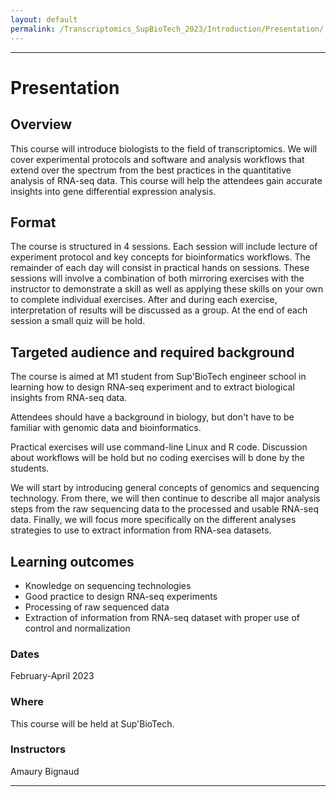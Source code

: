 ```yaml
---
layout: default
permalink: /Transcriptomics_SupBioTech_2023/Introduction/Presentation/
---
```


---

# Presentation

## Overview

This course will introduce biologists to the field of transcriptomics. We will cover experimental protocols and software and analysis workflows that extend over the spectrum from the best practices in the quantitative analysis of RNA-seq data. This course will help the attendees gain accurate insights into gene differential expression analysis.

## Format

The course is structured in 4 sessions. Each session will include lecture of experiment protocol and key concepts for bioinformatics workflows. The remainder of each day will consist in practical hands on sessions. These sessions will involve a combination of both mirroring exercises with the instructor to demonstrate a skill as well as applying these skills on your own to complete individual exercises. After and during each exercise, interpretation of results will be discussed as a group. At the end of each session a small quiz will be hold.

## Targeted audience and required background

The course is aimed at M1 student from Sup'BioTech engineer school in learning how to design RNA-seq experiment and to extract biological insights from RNA-seq data.

Attendees should have a background in biology, but don't have to be familiar with genomic data and bioinformatics.

Practical exercises will use command-line Linux and R code. Discussion about workflows will be hold but no coding exercises will b done by the students.

We will start by introducing general concepts of genomics and sequencing technology. From there, we will then continue to describe all major analysis steps from the raw sequencing data to the processed and usable RNA-seq data. Finally, we will focus more specifically on the different analyses strategies to use to extract information from RNA-sea datasets.

## Learning outcomes

- Knowledge on sequencing technologies
- Good practice to design RNA-seq experiments
- Processing of raw sequenced data
- Extraction of information from RNA-seq dataset with proper use of control and normalization

### Dates

February-April 2023

### Where

This course will be held at Sup'BioTech.

### Instructors

Amaury Bignaud

--- 

